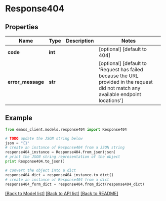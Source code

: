 # Response404


## Properties
Name | Type | Description | Notes
------------ | ------------- | ------------- | -------------
**code** | **int** |  | [optional] [default to 404]
**error_message** | **str** |  | [optional] [default to 'Request has failed because the URL provided in the request did not match any available endpoint locations']

## Example

```python
from emass_client.models.response404 import Response404

# TODO update the JSON string below
json = "{}"
# create an instance of Response404 from a JSON string
response404_instance = Response404.from_json(json)
# print the JSON string representation of the object
print Response404.to_json()

# convert the object into a dict
response404_dict = response404_instance.to_dict()
# create an instance of Response404 from a dict
response404_form_dict = response404.from_dict(response404_dict)
```
[[Back to Model list]](../README.md#documentation-for-models) [[Back to API list]](../README.md#documentation-for-api-endpoints) [[Back to README]](../README.md)


